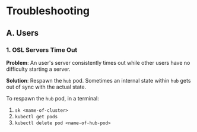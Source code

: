 # Troubleshooting

## A. Users
### 1. OSL Servers Time Out ##

**Problem**: An user's server consistently times out while other users have no difficulty starting a server.

**Solution**: Respawn the `hub` pod. Sometimes an internal state within `hub` gets out of sync with the actual state. 

To respawn the `hub` pod, in a terminal:

1. `sk <name-of-cluster>`
1. `kubectl get pods`
1. `kubectl delete pod <name-of-hub-pod>`

